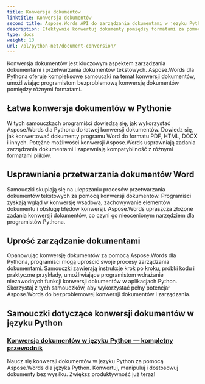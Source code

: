 ```yaml
---
title: Konwersja dokumentów
linktitle: Konwersja dokumentów
second_title: Aspose.Words API do zarządzania dokumentami w języku Python
description: Efektywnie konwertuj dokumenty pomiędzy formatami za pomocą Aspose.Words dla Pythona. Usprawnij przetwarzanie dokumentów tekstowych i uprość zadania związane z zarządzaniem dokumentami.
type: docs
weight: 13
url: /pl/python-net/document-conversion/
---
```


Konwersja dokumentów jest kluczowym aspektem zarządzania dokumentami i przetwarzania dokumentów tekstowych. Aspose.Words dla Pythona oferuje kompleksowe samouczki na temat konwersji dokumentów, umożliwiając programistom bezproblemową konwersję dokumentów pomiędzy różnymi formatami.

## Łatwa konwersja dokumentów w Pythonie

W tych samouczkach programiści dowiedzą się, jak wykorzystać Aspose.Words dla Pythona do łatwej konwersji dokumentów. Dowiedz się, jak konwertować dokumenty programu Word do formatu PDF, HTML, DOCX i innych. Potężne możliwości konwersji Aspose.Words usprawniają zadania zarządzania dokumentami i zapewniają kompatybilność z różnymi formatami plików.

## Usprawnianie przetwarzania dokumentów Word

Samouczki skupiają się na ulepszaniu procesów przetwarzania dokumentów tekstowych za pomocą konwersji dokumentów. Programiści zyskają wgląd w konwersję wsadową, zachowywanie elementów dokumentu i obsługę błędów konwersji. Aspose.Words upraszcza złożone zadania konwersji dokumentów, co czyni go nieocenionym narzędziem dla programistów Pythona.

## Uprość zarządzanie dokumentami

Opanowując konwersję dokumentów za pomocą Aspose.Words dla Pythona, programiści mogą uprościć swoje procesy zarządzania dokumentami. Samouczki zawierają instrukcje krok po kroku, próbki kodu i praktyczne przykłady, umożliwiające programistom wdrażanie niezawodnych funkcji konwersji dokumentów w aplikacjach Python. Skorzystaj z tych samouczków, aby wykorzystać pełny potencjał Aspose.Words do bezproblemowej konwersji dokumentów i zarządzania.

## Samouczki dotyczące konwersji dokumentów w języku Python
### [Konwersja dokumentów w języku Python — kompletny przewodnik](./python-document-conversion/)
Naucz się konwersji dokumentów w języku Python za pomocą Aspose.Words dla języka Python. Konwertuj, manipuluj i dostosowuj dokumenty bez wysiłku. Zwiększ produktywność już teraz!
